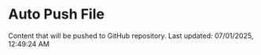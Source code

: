 # Auto Push File

Content that will be pushed to GitHub repository.
Last updated: 07/01/2025, 12:49:24 AM
